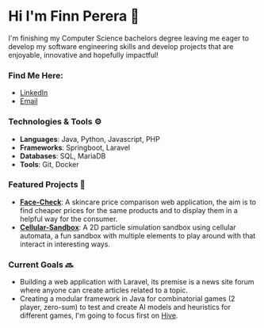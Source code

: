 # Hi I'm Finn Perera 👋

I'm finishing my Computer Science bachelors degree leaving me eager to develop my software engineering skills and develop projects that are enjoyable, innovative and hopefully impactful!

### Find Me Here:
- [LinkedIn](https://www.linkedin.com/in/finn-perera/)
- [Email](fp_dev@icloud.com)

### Technologies & Tools ⚙️

- **Languages**: Java, Python, Javascript, PHP
- **Frameworks**: Springboot, Laravel
- **Databases**: SQL, MariaDB
- **Tools**: Git, Docker

### Featured Projects 📂

- **[Face-Check](https://github.com/Finn-Perera/Face-Check)**: A skincare price comparison web application, the aim is to find cheaper prices for the same products and to display them in a helpful way for the consumer.
- **[Cellular-Sandbox](https://github.com/Finn-Perera/Cellular-Sandbox)**: A 2D particle simulation sandbox using cellular automata, a fun sandbox with multiple elements to play around with that interact in interesting ways.

### Current Goals 🔜

- Building a web application with Laravel, its premise is a news site forum where anyone can create articles related to a topic.
- Creating a modular framework in Java for combinatorial games (2 player, zero-sum) to test and create AI models and heuristics for different games, I'm going to focus first on [Hive](https://www.gen42.com/games/hive). 
